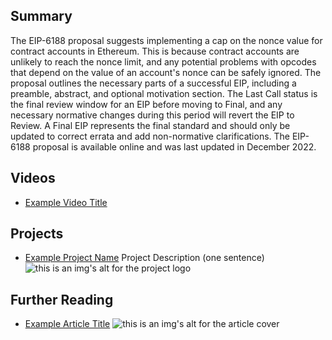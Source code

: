 ## Summary

The EIP-6188 proposal suggests implementing a cap on the nonce value for contract accounts in Ethereum. This is because contract accounts are unlikely to reach the nonce limit, and any potential problems with opcodes that depend on the value of an account's nonce can be safely ignored. The proposal outlines the necessary parts of a successful EIP, including a preamble, abstract, and optional motivation section. The Last Call status is the final review window for an EIP before moving to Final, and any necessary normative changes during this period will revert the EIP to Review. A Final EIP represents the final standard and should only be updated to correct errata and add non-normative clarifications. The EIP-6188 proposal is available online and was last updated in December 2022.

## Videos

- [Example Video Title](https://www.youtube.com/watch?v=TDGq4aeevgY)

## Projects

- [Example Project Name](https://xxxx.xxx/xxxxx) Project Description (one sentence) ![this is an img's alt for the project logo](https://xxxx.xxx/project-logo.xxx)

## Further Reading

- [Example Article Title](https://xxxx.xxx/xxxxx) ![this is an img's alt for the article cover](https://xxxx.xxx/article-cover.xxx)
